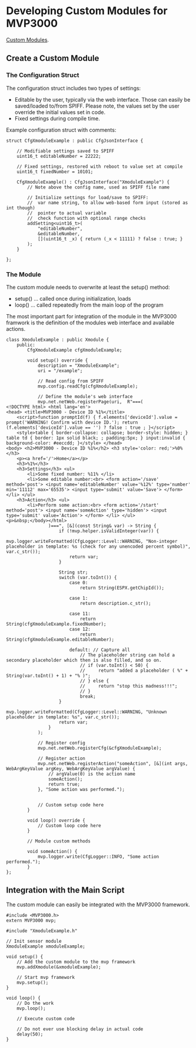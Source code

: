 # Developing Custom Modules for MVP3000

[Custom Modules](/examples/custom_module/).

## Create a Custom Module

### The Configuration Struct

The configuration struct includes two types of settings:
 *  Editable by the user, typically via the web interface. Those can easily be saved/loaded to/from SPIFF. Please note, the values set by the user override the initial values set in code.
 *  Fixed settings during compile time.

Example configuration struct with comments:

    struct CfgXmoduleExample : public CfgJsonInterface {

        // Modifiable settings saved to SPIFF
        uint16_t editableNumber = 22222;

        // Fixed settings, restored with reboot to value set at compile  
        uint16_t fixedNumber = 10101;

        CfgXmoduleExample() : CfgJsonInterface("XmoduleExample") {
            // Note above the config name, used as SPIFF file name

            // Initialize settings for load/save to SPIFF:
            //  var name string, to allow web-based form input (stored as int though)
            //  pointer to actual variable
            //  check function with optional range checks
            addSetting<uint16_t>(
                "editableNumber",
                &editableNumber,
                [](uint16_t _x) { return (_x < 11111) ? false : true; }
            );
        }

    };

### The Module

The custom module needs to overwrite at least the setup() method:
 *  setup() ... called once during initialization, loads 
 *  loop() ... called repeatedly from the main loop of the program

The most important part for integration of the module in the MVP3000 framwork is the definition of the modules web interface and available actions.

    class XmoduleExample : public Xmodule {
        public:
            CfgXmoduleExample cfgXmoduleExample;

            void setup() override {
                description = "XmoduleExample";
                uri = "/example";

                // Read config from SPIFF
                mvp.config.readCfg(cfgXmoduleExample);

                // Define the module's web interface
                mvp.net.netWeb.registerPage(uri,  R"===(
    <!DOCTYPE html> <html lang='en'>
    <head> <title>MVP3000 - Device ID %1%</title>
        <script>function promptId(f) { f.elements['deviceId'].value = prompt('WARNING! Confirm with device ID.'); return (f.elements['deviceId'].value == '') ? false : true ; }</script>
        <style>table { border-collapse: collapse; border-style: hidden; } table td { border: 1px solid black; ; padding:5px; } input:invalid { background-color: #eeccdd; }</style> </head>
    <body> <h2>MVP3000 - Device ID %1%</h2> <h3 style='color: red;'>%0%</h3>
        <p><a href='/'>Home</a></p>
        <h3>%1%</h3>
        <h3>Settings</h3> <ul>
            <li>Some fixed number: %11% </li>
            <li>Some editable number:<br> <form action='/save' method='post'> <input name='editableNumber' value='%12%' type='number' min='11112' max='65535'> <input type='submit' value='Save'> </form> </li> </ul>
        <h3>Action</h3> <ul>
            <li>Perform some action:<br> <form action='/start' method='post'> <input name='someAction' type='hidden'> <input type='submit' value='Action'> </form> </li> </ul>   
    <p>&nbsp;</body></html>         
                    )===", [&](const String& var) -> String {
                        if (!mvp.helper.isValidInteger(var)) {
                            mvp.logger.writeFormatted(CfgLogger::Level::WARNING, "Non-integer placeholder in template: %s (check for any unencoded percent symbol)", var.c_str());
                            return var;
                        }

                        String str;
                        switch (var.toInt()) {
                            case 0:
                                return String(ESPX.getChipId());

                            case 1:
                                return description.c_str();

                            case 11:
                                return String(cfgXmoduleExample.fixedNumber);
                            case 12:
                                return String(cfgXmoduleExample.editableNumber);

                            default: // Capture all
                                // The placeholder string can hold a secondary placeholder which then is also filled, and so on.
                                // if (var.toInt() < 50) {
                                //     return "added a placeholder ( %" + String(var.toInt() + 1) + "% )";
                                // } else {
                                //     return "stop this madness!!!";
                                // }
                                break;
                        }
                        mvp.logger.writeFormatted(CfgLogger::Level::WARNING, "Unknown placeholder in template: %s", var.c_str());
                        return var;
                    }
                );

                // Register config
                mvp.net.netWeb.registerCfg(&cfgXmoduleExample);

                // Register action
                mvp.net.netWeb.registerAction("someAction", [&](int args, WebArgKeyValue argKey, WebArgKeyValue argValue) {
                    // argValue(0) is the action name
                    someAction();
                    return true;
                }, "Some action was performed.");
                    

                // Custom setup code here
            }

            void loop() override {
                // Custom loop code here
            }

            // Module custom methods

            void someAction() {
                mvp.logger.write(CfgLogger::INFO, "Some action performed.");
            }
    };


## Integration with the Main Script

The custom module can easily be integrated with the MVP3000 framework.

    #include <MVP3000.h>
    extern MVP3000 mvp;

    #include "XmoduleExample.h"

    // Init sensor module
    XmoduleExample xmoduleExample;

    void setup() {
        // Add the custom module to the mvp framework
        mvp.addXmodule(&xmoduleExample);

        // Start mvp framework
        mvp.setup();
    }

    void loop() {
        // Do the work
        mvp.loop();

        // Execute custom code

        // Do not ever use blocking delay in actual code
        delay(50);
    }